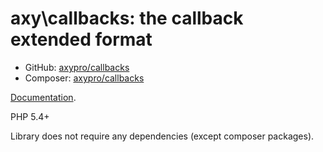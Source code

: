 # axy\callbacks: the callback extended format

 * GitHub: [axypro/callbacks](https://github.com/axypro/callbacks)
 * Composer: [axypro/callbacks](https://packagist.org/packages/axy/callbacks)

[Documentation](https://github.com/axypro/callbacks/blob/master/doc/README.md).

PHP 5.4+

Library does not require any dependencies (except composer packages).

